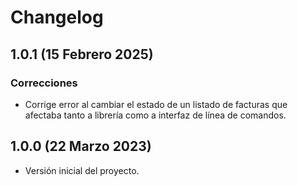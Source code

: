 # Changelog

## 1.0.1 (15 Febrero 2025)

### Correcciones

- Corrige error al cambiar el estado de un listado de facturas que afectaba
  tanto a librería como a interfaz de línea de comandos.

## 1.0.0 (22 Marzo 2023)

- Versión inicial del proyecto.

